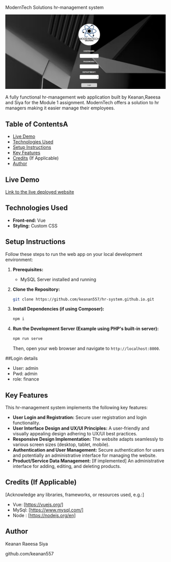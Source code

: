 ModernTech Solutions hr-management system

[![Screenshot of Homepage](https://github.com/keanan557/images/blob/b1abeb2ea05f276082342636c216bc485895d5b1/Screenshot%202025-04-08%20142709.png)](https://hr-system-github-io.vercel.app/)

A fully functional hr-management web application built by Keanan,Raeesa and Siya for the Module 1 assignment. ModernTech offers a solution to hr managers making it easier manage their employees.

## Table of ContentsA
- [Live Demo](#live-demo)
- [Technologies Used](#technologies-used)
- [Setup Instructions](#setup-instructions)
- [Key Features](#key-features)
- [Credits](#credits) (If Applicable)
- [Author](#author)

## Live Demo
[Link to the live deployed website](https://hr-system-github-io.vercel.app/)

## Technologies Used
- **Front-end:** Vue
- **Styling:** Custom CSS

## Setup Instructions

Follow these steps to run the web app on your local development environment:

1.  **Prerequisites:**
    * MySQL Server installed and running

2.  **Clone the Repository:**
    ```bash
    git clone https://github.com/keanan557/hr-system.github.io.git
    ```

3.  **Install Dependencies (if using Composer):**
    ```bash
    npm i
    
    ```
    
4.  **Run the Development Server (Example using PHP's built-in server):**
    ```bash
    npm run serve 
    ```
    Then, open your web browser and navigate to `http://localhost:8000`.

##Login details
* User: admin
* Pwd: admin
* role: finance

## Key Features
This hr-management system implements the following key features:

* **User Login and Registration:** Secure user registration and login functionality.
* **User Interface Design and UX/UI Principles:** A user-friendly and visually appealing design adhering to UX/UI best practices.
* **Responsive Design Implementation:** The website adapts seamlessly to various screen sizes (desktop, tablet, mobile).
* **Authentication and User Management:** Secure authentication for users and potentially an administrative interface for managing the website.
* **Product/Service Data Management:** [If implemented] An administrative interface for adding, editing, and deleting products.

## Credits (If Applicable)
[Acknowledge any libraries, frameworks, or resources used, e.g.:]
* Vue: [https://vuejs.org/]
* MySql: [https://www.mysql.com/]
* Node : [https://nodejs.org/en]

## Author
Keanan 
Raeesa
Siya

github.com/keanan557
